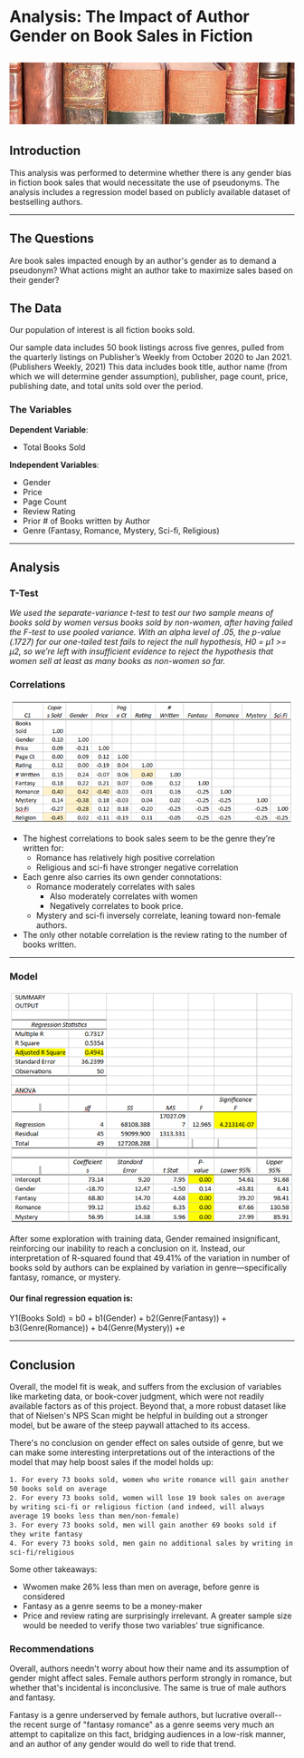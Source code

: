 # Analysis: The Impact of Author Gender on Book Sales in Fiction

![](Images/books.jpg)
---

## Introduction
This analysis was performed to determine whether there is any gender bias in fiction book sales that would necessitate the use of pseudonyms. The analysis includes a regression model based on publicly available dataset of bestselling authors.

---

## The Questions

Are book sales impacted enough by an author's gender as to demand a pseudonym?
What actions might an author take to maximize sales based on their gender?

## The Data

Our population of interest is all fiction books sold.

Our sample data includes 50 book listings across five genres, pulled from the quarterly listings on Publisher’s Weekly from October 2020 to Jan 2021. (Publishers Weekly, 2021) This data includes book title, author name (from which we will determine gender assumption), publisher, page count, price, publishing date, and total units sold over the period.

### The Variables

**Dependent Variable**: 
- Total Books Sold

**Independent Variables**:

- Gender
- Price
- Page Count
- Review Rating
- Prior # of Books written by Author
- Genre (Fantasy, Romance, Mystery, Sci-fi, Religious)

---

## Analysis

### T-Test
*We used the separate-variance t-test to test our two sample means of books sold by women versus books sold by non-women, after having failed the F-test to use pooled variance. With an alpha level of .05, the p-value (.1727) for our one-tailed test fails to reject the null hypothesis, H0 = µ1 >= µ2, so we’re left with insufficient evidence to reject the hypothesis that women sell at least as many books as non-women so far.*

### Correlations
![](Images/correlations.png)

- The highest correlations to book sales seem to be the genre they’re written for:
  - Romance has relatively high positive correlation
  - Religious and sci-fi have stronger negative correlation
- Each genre also carries its own gender connotations:
  - Romance moderately correlates with sales
    - Also moderately correlates with women
    - Negatively correlates to book price.
  - Mystery and sci-fi inversely correlate, leaning toward non-female authors.
- The only other notable correlation is the review rating to the number of books written.
---
### Model

![](Images/regression.png)

After some exploration with training data, Gender remained insignificant, reinforcing our inability to reach a conclusion on it. Instead, our interpretation of R-squared found that 49.41% of the variation in number of books sold by authors can be explained by variation in genre—specifically fantasy, romance, or mystery.

#### Our final regression equation is: 

Y1(Books Sold) = b0 + b1(Gender) + b2(Genre(Fantasy)) + b3(Genre(Romance)) + b4(Genre(Mystery)) +e

---
## Conclusion

Overall, the model fit is weak, and suffers from the exclusion of variables like marketing data, or book-cover judgment, which were not readily available factors as of this project. Beyond that, a more robust dataset like that of Nielsen's NPS Scan might be helpful in building out a stronger model, but be aware of the steep paywall attached to its access.

There's no conclusion on gender effect on sales outside of genre, but we can make some interesting interpretations out of the interactions of the model that may help boost sales if the model holds up:

    1. For every 73 books sold, women who write romance will gain another 50 books sold on average
    2. For every 73 books sold, women will lose 19 book sales on average by writing sci-fi or religious fiction (and indeed, will always average 19 books less than men/non-female)
    3. For every 73 books sold, men will gain another 69 books sold if they write fantasy
    4. For every 73 books sold, men gain no additional sales by writing in sci-fi/religious

Some other takeaways:
- Wwomen make 26% less than men on average, before genre is considered
- Fantasy as a genre seems to be a money-maker
- Price and review rating are surprisingly irrelevant. A greater sample size would be needed to verify those two variables’ true significance. 



### Recommendations

Overall, authors needn't worry about how their name and its assumption of gender might affect sales. Female authors perform strongly in romance, but whether that's incidental is inconclusive. The same is true of male authors and fantasy. 

Fantasy is a genre underserved by female authors, but lucrative overall-- the recent surge of "fantasy romance" as a genre seems very much an attempt to capitalize on this fact, bridging audiences in a low-risk manner, and an author of any gender would do well to ride that trend.
